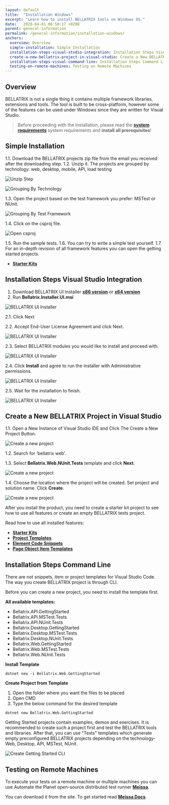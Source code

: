 ```yaml
---
layout: default
title:  "Installation Windows"
excerpt: "Learn how to install BELLATRIX tools on Windows OS."
date:   2020-04-01 06:50:17 +0200
parent: general-information
permalink: /general-information/installation-windows/
anchors:
  overview: Overview
  simple-installation: Simple Installation
  installation-steps-visual-studio-integration: Installation Steps Visual Studio Integration
  create-a-new-bellatrix-project-in-visual-studio: Create a New BELLATRIX Project in Visual Studio
  installation-steps-visual-command-line: Installation Steps Command Line
  testing-on-remote-machines: Testing on Remote Machines
---
```

Overview
--------
BELLATRIX is not a single thing it contains multiple framework libraries, extensions and tools. The tool is built to be cross-platform, however some of the features can be used under Windows since they are written for Visual Studio.

> Before proceeding with the installation, please read the [**system requirements**](system-requirements.md) system requirements and **install all prerequisites**!

Simple Installation
------------------
1.1. Download the BELLATRIX projects zip file from the email you received after the downloading step.
1.2. Unzip it. The projects are grouped by technology: web, desktop, mobile, API, load testing

![Unzip Step](images/unzip-bellatrix-templates.png)

![Grouping By Technology](images/projects-grouping-by-technology.png)

1.3. Open the project based on the test framework you prefer: MSTest or NUnit.

![Grouping By Test Framework](images/projects-templates-grouping-by-test-framework.png)

1.4. Click on the csproj file.

![Open csproj](images/open-csproj.png)

1.5. Run the sample tests.
1.6. You can try to write a simple test yourself.
1.7. For an in-depth revision of all framework features you can open the getting started projects.

- [**Starter Kits**](how-to-use-starter-kits.md)

Installation Steps Visual Studio Integration
------------------
1. Download BELLATRIX UI Installer [**x86 version**](installers/Bellatrix.Installer.UI-1.9.2.0-x86.msi) or [**x64 version**](installers/Bellatrix.Installer.UI-1.9.2.0-x64.msi)
2. Run **Bellatrix.Installer.UI.msi**

![BELLATRIX UI Installer](images/bellatrix-ui-installer.png)

2.1. Click Next

2.2. Accept End-User License Agreement and click Next.

![BELLATRIX UI Installer](images/ui-intaller-step2.png)

2.3. Select BELLATRIX modules you would like to install and proceed with.

![BELLATRIX UI Installer](images/ui-intaller-step3.png)

2.4. Click **Install** and agree to run the installer with Administrative permissions.

![BELLATRIX UI Installer](images/ui-intaller-step4.png)

2.5. Wait for the installation to finish.

![BELLATRIX UI Installer](images/ui-intaller-step5.png)

Create a New BELLATRIX Project in Visual Studio
------------------

1.1. Open a New Instance of Visual Studio IDE and Click The Create a New Project Button.

![Create a new project](images/create-new-project-vs-step1.png)

1.2. Search for ‘bellatrix web’.

1.3. Select **Bellatrix.Web.NUnit.Tests** template and click **Next**.

![Create a new project](images/create-new-project-vs-step2.png)

1.4. Choose the location where the project will be created. Set project and solution name. Click **Create**.

![Create a new project](images/create-new-project-vs-step3.png)

After you install the product, you need to create a starter kit project to see how to use all features or create an empty BELLATRIX tests project. 

Read how to use all installed features:

- [**Starter Kits**](how-to-use-starter-kits.md)
- [**Project Templates**](https://docs.bellatrix.solutions/web-automation/templates)
- [**Element Code Snippets**](https://docs.bellatrix.solutions/web-automation/elements-snippets/)
- [**Page Object Item Templates**](https://docs.bellatrix.solutions/web-automation/page-objects/)

Installation Steps Command Line
-------------------------------------

There are not snippets, item or project templates for Visual Studio Code. The way you create BELLATRIX project is through CLI.

Before you can create a new project, you need to install the template first.

**All available templates:**

- Bellatrix.API.GettingStarted
- Bellatrix.API.MSTest.Tests
- Bellatrix.API.NUnit.Tests
- Bellatrix.Desktop.GettingStarted
- Bellatrix.Desktop.MSTest.Tests
- Bellatrix.Desktop.NUnit.Tests
- Bellatrix.Web.GettingStarted
- Bellatrix.Web.MSTest.Tests
- Bellatrix.Web.NUnit.Tests

**Install Template**

```
dotnet new -i Bellatrix.Web.GettingStarted
```

**Create Project from Template**
1. Open the folder where you want the files to be placed
2. Open CMD
3. Type the below command for the desired template

```
dotnet new Bellatrix.Web.GettingStarted
```

Getting Started projects contain examples, demos and exercises. It is recommended to create such a project first and test the BELLATRIX tools and libraries. After that, you can use "Tests" templates which generate empty preconfigured BELLATRIX projects depending on the technology- Web, Desktop, API, MSTest, NUnit.

![Create Getting Started CLI](images/create-getting-started-console.png)

Testing on Remote Machines
--------------------------
To execute your tests on a remote machine or multiple machines you can use Automate the Planet open-source distributed test runner [**Meissa**](https://meissarunner.com).

You can download it from the site. To get started read [**Meissa Docs**](http://docs.meissarunner.com/).
